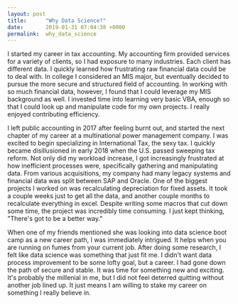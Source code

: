 ```yaml
---
layout: post
title:      "Why Data Science?"
date:       2019-01-31 07:04:38 +0000
permalink:  why_data_science
---
```



I started my career in tax accounting. My accounting firm provided services for a variety of clients, so I had exposure to many industries. Each client has different data. I quickly learned how frustrating raw financial data could be to deal with. In college I considered an MIS major, but eventually decided to pursue the more secure and structured field of accounting. In working with so much financial data, however, I found that I could leverage my MIS background as well. I invested time into learning very basic VBA, enough so that I could look up and manipulate code for my own projects. I really enjoyed contributing efficiency.

I left public accounting in 2017 after feeling burnt out, and started the next chapter of my career at a multinational power management company. I was excited to begin specializing in International Tax, the sexy tax. I quickly became disillusioned in early 2018 when the U.S. passed sweeping tax reform. Not only did my workload increase, I got increasingly frustrated at how inefficient processes were, specifically gathering and manipulating data. From various acquisitions, my company had many legacy systems and financial data was split between SAP and Oracle. One of the biggest projects I worked on was recalculating depreciation for fixed assets. It took a couple weeks just to get all the data, and another couple months to recalculate everything in excel. Despite writing some macros that cut down some time, the project was incredibly time consuming. I just kept thinking, "There's got to be a better way."

When one of my friends mentioned she was looking into data science boot camp as a new career path, I was immediately intrigued. It helps when you are running on fumes from your current job. After doing some research, I felt like data science was something that just fit me. I didn't want data process improvement to be some lofty goal, but a career. I had gone down the path of secure and stable. It was time for something new and exciting. It's probably the millenial in me, but I did not feel deterred quitting without another job lined up. It just means I am willing to stake my career on something I really believe in. 
